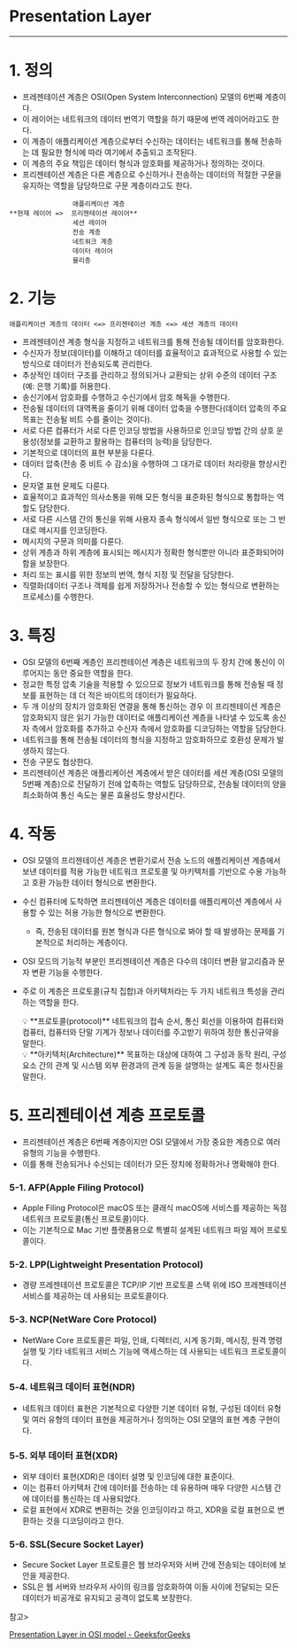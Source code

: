 # Presentation Layer

---

# 1. 정의

- 프레젠테이션 계층은 OSI(Open System Interconnection) 모델의 6번째 계층이다.
- 이 레이어는 네트워크의 데이터 번역기 역할을 하기 때문에 번역 레이어라고도 한다.
- 이 계층이 애플리케이션 계층으로부터 수신하는 데이터는 네트워크를 통해 전송하는 데 필요한 형식에 따라 여기에서 추출되고 조작된다.
- 이 계층의 주요 책임은 데이터 형식과 암호화를 제공하거나 정의하는 것이다.
- 프리젠테이션 계층은 다른 계층으로 수신하거나 전송하는 데이터의 적절한 구문을 유지하는 역할을 담당하므로 구문 계층이라고도 한다.

```
                애플리케이션 계층
**현재 레이어 =>  프리젠테이션 레이어**
                세션 레이어
                전송 계층
                네트워크 계층
                데이터 레이어
                물리층
```

# 2. 기능

`애플리케이션 계층의 데이터 <=> 프리젠테이션 계층 <=> 세션 계층의 데이터`

- 프레젠테이션 계층 형식을 지정하고 네트워크를 통해 전송될 데이터를 암호화한다.
- 수신자가 정보(데이터)를 이해하고 데이터를 효율적이고 효과적으로 사용할 수 있는 방식으로 데이터가 전송되도록 관리한다.
- 추상적인 데이터 구조를 관리하고 정의되거나 교환되는 상위 수준의 데이터 구조(예: 은행 기록)를 허용한다.
- 송신기에서 암호화를 수행하고 수신기에서 암호 해독을 수행한다.
- 전송될 데이터의 대역폭을 줄이기 위해 데이터 압축을 수행한다(데이터 압축의 주요 목표는 전송될 비트 수를 줄이는 것이다).
- 서로 다른 컴퓨터가 서로 다른 인코딩 방법을 사용하므로 인코딩 방법 간의 상호 운용성(정보를 교환하고 활용하는 컴퓨터의 능력)을 담당한다.
- 기본적으로 데이터의 표현 부분을 다룬다.
- 데이터 압축(전송 중 비트 수 감소)을 수행하여 그 대가로 데이터 처리량을 향상시킨다.
- 문자열 표현 문제도 다룬다.
- 효율적이고 효과적인 의사소통을 위해 모든 형식을 표준화된 형식으로 통합하는 역할도 담당한다.
- 서로 다른 시스템 간의 통신을 위해 사용자 종속 형식에서 일반 형식으로 또는 그 반대로 메시지를 인코딩한다.
- 메시지의 구문과 의미를 다룬다.
- 상위 계층과 하위 계층에 표시되는 메시지가 정확한 형식뿐만 아니라 표준화되어야 함을 보장한다.
- 처리 또는 표시를 위한 정보의 번역, 형식 지정 및 전달을 담당한다.
- 직렬화(데이터 구조나 객체를 쉽게 저장하거나 전송할 수 있는 형식으로 변환하는 프로세스)를 수행한다.

# 3. 특징

- OSI 모델의 6번째 계층인 프리젠테이션 계층은 네트워크의 두 장치 간에 통신이 이루어지는 동안 중요한 역할을 한다.
- 정교한 특정 압축 기술을 적용할 수 있으므로 정보가 네트워크를 통해 전송될 때 정보를 표현하는 데 더 적은 바이트의 데이터가 필요하다.
- 두 개 이상의 장치가 암호화된 연결을 통해 통신하는 경우 이 프리젠테이션 계층은 암호화되지 않은 읽기 가능한 데이터로 애플리케이션 계층을 나타낼 수 있도록 송신자 측에서 암호화를 추가하고 수신자 측에서 암호화를 디코딩하는 역할을 담당한다.
- 네트워크를 통해 전송될 데이터의 형식을 지정하고 암호화하므로 호환성 문제가 발생하지 않는다.
- 전송 구문도 협상한다.
- 프리젠테이션 계층은 애플리케이션 계층에서 받은 데이터를 세션 계층(OSI 모델의 5번째 계층)으로 전달하기 전에 압축하는 역할도 담당하므로, 전송될 데이터의 양을 최소화하여 통신 속도는 물론 효율성도 향상시킨다.

# 4. 작동

- OSI 모델의 프리젠테이션 계층은 변환기로서 전송 노드의 애플리케이션 계층에서 보낸 데이터를 적용 가능한 네트워크 프로토콜 및 아키텍처를 기반으로 수용 가능하고 호환 가능한 데이터 형식으로 변환한다.
- 수신 컴퓨터에 도착하면 프리젠테이션 계층은 데이터를 애플리케이션 계층에서 사용할 수 있는 허용 가능한 형식으로 변환한다.
    - 즉, 전송된 데이터를 원본 형식과 다른 형식으로 봐야 할 때 발생하는 문제를 기본적으로 처리하는 계층이다.
- OSI 모드의 기능적 부분인 프리젠테이션 계층은 다수의 데이터 변환 알고리즘과 문자 변환 기능을 수행한다.
- 주로 이 계층은 프로토콜(규칙 집합)과 아키텍처라는 두 가지 네트워크 특성을 관리하는 역할을 한다.
    
    <aside>
    💡 **프로토콜(protocol)**
    네트워크의 접속 순서, 통신 회선을 이용하여 컴퓨터와 컴퓨터, 컴퓨터와 단말 기계가 정보나 데이터를 주고받기 위하여 정한 통신규약을 말한다.
    
    </aside>
    
    <aside>
    💡 **아키텍처(Architecture)**
    목표하는 대상에 대하여 그 구성과 동작 원리, 구성 요소 간의 관계 및 시스템 외부 환경과의 관계 등을 설명하는 설계도 혹은 청사진을 말한다.
    
    </aside>
    

# 5. **프리젠테이션 계층 프로토콜**

- 프리젠테이션 계층은 6번째 계층이지만 OSI 모델에서 가장 중요한 계층으로 여러 유형의 기능을 수행한다.
- 이를 통해 전송되거나 수신되는 데이터가 모든 장치에 정확하거나 명확해야 한다.

### 5-1. **AFP(Apple Filing Protocol)**

- Apple Filing Protocol은 macOS 또는 클래식 macOS에 서비스를 제공하는 독점 네트워크 프로토콜(통신 프로토콜)이다.
- 이는 기본적으로 Mac 기반 플랫폼용으로 특별히 설계된 네트워크 파일 제어 프로토콜이다.

### 5-2. **LPP(Lightweight Presentation Protocol)**

- 경량 프레젠테이션 프로토콜은 TCP/IP 기반 프로토콜 스택 위에 ISO 프레젠테이션 서비스를 제공하는 데 사용되는 프로토콜이다.

### 5-3. **NCP(NetWare Core Protocol)**

- NetWare Core 프로토콜은 파일, 인쇄, 디렉터리, 시계 동기화, 메시징, 원격 명령 실행 및 기타 네트워크 서비스 기능에 액세스하는 데 사용되는 네트워크 프로토콜이다.

### 5-4. **네트워크 데이터 표현(NDR)**

- 네트워크 데이터 표현은 기본적으로 다양한 기본 데이터 유형, 구성된 데이터 유형 및 여러 유형의 데이터 표현을 제공하거나 정의하는 OSI 모델의 표현 계층 구현이다.

### 5-5. **외부 데이터 표현(XDR)**

- 외부 데이터 표현(XDR)은 데이터 설명 및 인코딩에 대한 표준이다.
- 이는 컴퓨터 아키텍처 간에 데이터를 전송하는 데 유용하며 매우 다양한 시스템 간에 데이터를 통신하는 데 사용되었다.
- 로컬 표현에서 XDR로 변환하는 것을 인코딩이라고 하고, XDR을 로컬 표현으로 변환하는 것을 디코딩이라고 한다.

### 5-6. **SSL(Secure Socket Layer)**

- Secure Socket Layer 프로토콜은 웹 브라우저와 서버 간에 전송되는 데이터에 보안을 제공한다.
- SSL은 웹 서버와 브라우저 사이의 링크를 암호화하여 이들 사이에 전달되는 모든 데이터가 비공개로 유지되고 공격이 없도록 보장한다.

참고>

[Presentation Layer in OSI model - GeeksforGeeks](https://www.geeksforgeeks.org/presentation-layer-in-osi-model/)